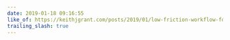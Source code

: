 ```yaml
---
date: 2019-01-18 09:16:55
like_of: https://keithjgrant.com/posts/2019/01/low-friction-workflow-for-notes/
trailing_slash: true
---
```

